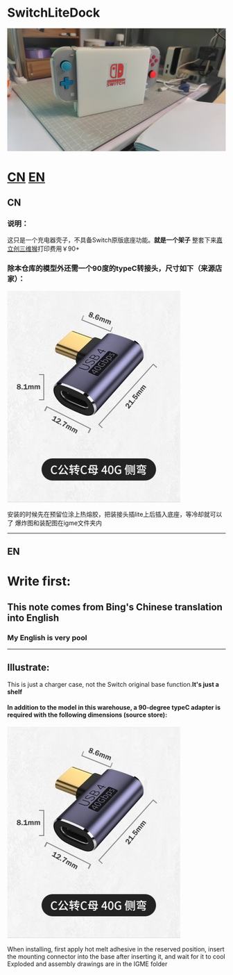 # SwitchLiteDock
![image](./1684671632716.jpg)
# [CN](#cn)  [EN](#en)
## CN
### 说明：
这只是一个充电器壳子，不具备Switch原版底座功能。**就是一个架子**
整套下来[嘉立创三维猴](https://www.sanweihou.com/)打印费用￥90+

### 除本仓库的模型外还需一个90度的typeC转接头，尺寸如下（来源店家）：
![image](./1684764901031.jpg)

安装的时候先在预留位涂上热熔胶，把装接头插lite上后插入底座，等冷却就可以了
爆炸图和装配图在igme文件夹内

---
## EN
# Write first:
## This note comes from Bing's Chinese translation into English
### My English is very pool

---
## Illustrate:
This is just a charger case, not the Switch original base function.**It's just a shelf**

#### In addition to the model in this warehouse, a 90-degree typeC adapter is required with the following dimensions (source store):
![image](./1684764901031.jpg)

When installing, first apply hot melt adhesive in the reserved position, insert the mounting connector into the base after inserting it, and wait for it to cool
Exploded and assembly drawings are in the IGME folder
